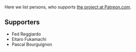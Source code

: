 Here we list persons, who supports [the project at Patreon.com](https://www.patreon.com/ultralisp).

## Supporters

* Fed Reggiardo
* Eitaro Fukamachi
* Pascal Bourguignon
